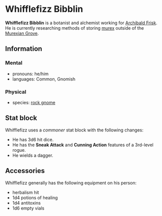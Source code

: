 # Whifflefizz Bibblin

**Whifflefizz Bibblin** is a botanist and alchemist working for [Archibald Frisk](archibald-frisk.md). He is currently researching methods of storing [murex](../../../../ch-6-mote-treasures/murex/murex.md) outside of the [Murexian Grove](../../../../ch-1-welcome-to-mote/esterfell/lenya/murexian-grove.md).

## Information

### Mental

- pronouns: he/him
- languages: Common, Gnomish

### Physical

- species: [rock gnome](../../../../ch-5-character-options/species/gnome.md#rock-gnome)

## Stat block

Whifflefizz uses a _commoner_ stat block with the following changes:

- He has 3d6 hit dice.
- He has the **Sneak Attack** and **Cunning Action** features of a 3rd-level rogue.
- He wields a dagger.

## Accessories

Whifflefizz generally has the following equipment on his person:

- herbalism hit
- 1d4 potions of healing
- 1d4 antitoxins
- 1d6 empty vials
